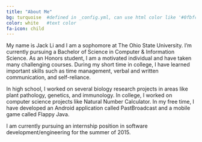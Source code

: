 ```yaml
---
title: "About Me"
bg: turquoise  #defined in _config.yml, can use html color like '#0fbfcf'
color: white   #text color
fa-icon: child
---
```


My name is Jack Li and I am a sophomore at The Ohio State University. I’m currently pursuing a Bachelor of Science in Computer & Information Science. As an Honors student, I am a motivated individual and have taken many challenging courses. During my short time in college, I have learned important skills such as time management, verbal and written communication, and self-reliance.

In high school, I worked on several biology research projects in areas like plant pathology, genetics, and immunology. In college, I worked on computer science projects like Natural Number Calculator. In my free time, I have developed an Android application called PastBroadcast and a mobile game called Flappy Java.

I am currently pursuing an internship position in software development/engineering for the summer of 2015.